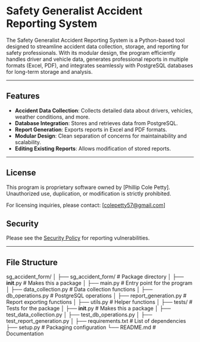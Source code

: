 # Safety Generalist Accident Reporting System

The Safety Generalist Accident Reporting System is a Python-based tool designed to streamline accident data collection, storage, and reporting for safety professionals. With its modular design, the program efficiently handles driver and vehicle data, generates professional reports in multiple formats (Excel, PDF), and integrates seamlessly with PostgreSQL databases for long-term storage and analysis.

---

## **Features**
- **Accident Data Collection**: Collects detailed data about drivers, vehicles, weather conditions, and more.
- **Database Integration**: Stores and retrieves data from PostgreSQL.
- **Report Generation**: Exports reports in Excel and PDF formats.
- **Modular Design**: Clean separation of concerns for maintainability and scalability.
- **Editing Existing Reports**: Allows modification of stored reports.

---

## License
This program is proprietary software owned by [Phillip Cole Petty]. Unauthorized use, duplication, or modification is strictly prohibited.

For licensing inquiries, please contact: [colepetty57@gmail.com]

## Security
Please see the [Security Policy](SECURITY) for reporting vulnerabilities.

---

## **File Structure**
sg_accident_form/
│
├── sg_accident_form/         # Package directory
│   ├── __init__.py           # Makes this a package
│   ├── main.py               # Entry point for the program
│   ├── data_collection.py    # Data collection functions
│   ├── db_operations.py      # PostgreSQL operations
│   ├── report_generation.py  # Report exporting functions
│   ├── utils.py              # Helper functions
│
├── tests/                    # Tests for the package
│   ├── __init__.py           # Makes this a package
│   ├── test_data_collection.py
│   ├── test_db_operations.py
│   ├── test_report_generation.py
│
├── requirements.txt          # List of dependencies
├── setup.py                  # Packaging configuration
└── README.md                 # Documentation

```